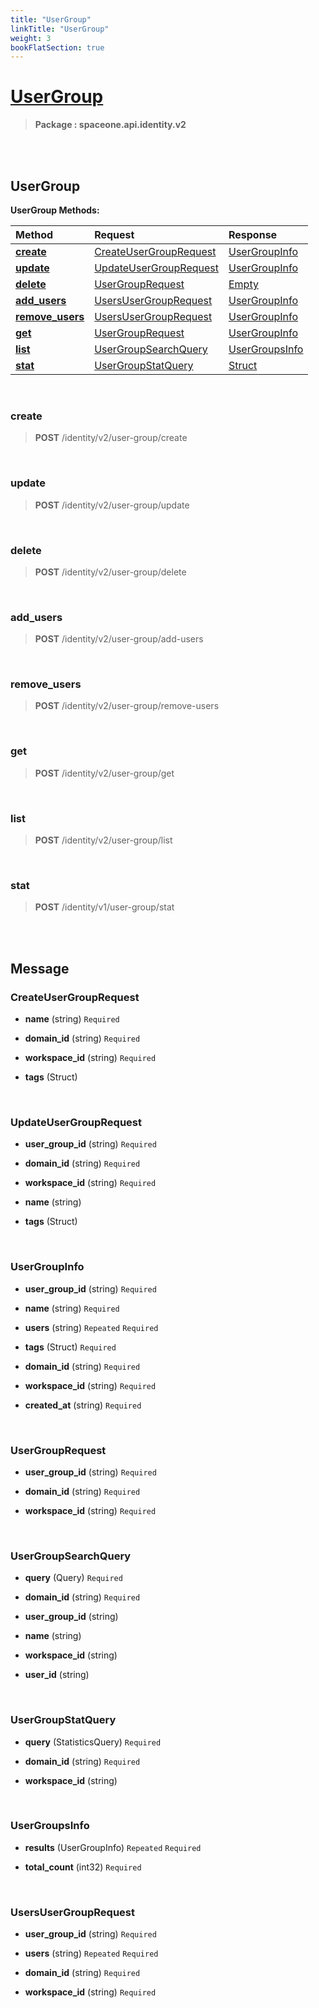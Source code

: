 ```yaml
---
title: "UserGroup"
linkTitle: "UserGroup"
weight: 3
bookFlatSection: true
---
```

# [UserGroup](#UserGroup)



>  **Package : spaceone.api.identity.v2**

<br>
<br>

## UserGroup





**UserGroup Methods:**


| Method | Request | Response |
| :----- | :-------- | :-------- |
| [**create**](./UserGroup#create) | [CreateUserGroupRequest](UserGroup#createusergrouprequest) | [UserGroupInfo](UserGroup#usergroupinfo) |
| [**update**](./UserGroup#update) | [UpdateUserGroupRequest](UserGroup#updateusergrouprequest) | [UserGroupInfo](UserGroup#usergroupinfo) |
| [**delete**](./UserGroup#delete) | [UserGroupRequest](UserGroup#usergrouprequest) | [Empty](UserGroup#empty) |
| [**add_users**](./UserGroup#add_users) | [UsersUserGroupRequest](UserGroup#usersusergrouprequest) | [UserGroupInfo](UserGroup#usergroupinfo) |
| [**remove_users**](./UserGroup#remove_users) | [UsersUserGroupRequest](UserGroup#usersusergrouprequest) | [UserGroupInfo](UserGroup#usergroupinfo) |
| [**get**](./UserGroup#get) | [UserGroupRequest](UserGroup#usergrouprequest) | [UserGroupInfo](UserGroup#usergroupinfo) |
| [**list**](./UserGroup#list) | [UserGroupSearchQuery](UserGroup#usergroupsearchquery) | [UserGroupsInfo](UserGroup#usergroupsinfo) |
| [**stat**](./UserGroup#stat) | [UserGroupStatQuery](UserGroup#usergroupstatquery) | [Struct](UserGroup#struct) |



    
<br>

### create





> **POST** /identity/v2/user-group/create
>






    
<br>

### update





> **POST** /identity/v2/user-group/update
>






    
<br>

### delete





> **POST** /identity/v2/user-group/delete
>






    
<br>

### add_users





> **POST** /identity/v2/user-group/add-users
>






    
<br>

### remove_users





> **POST** /identity/v2/user-group/remove-users
>






    
<br>

### get





> **POST** /identity/v2/user-group/get
>






    
<br>

### list





> **POST** /identity/v2/user-group/list
>






    
<br>

### stat





> **POST** /identity/v1/user-group/stat
>






    


<br>
<br>

## Message



### CreateUserGroupRequest
* **name** (string)   `Required` 

    
* **domain_id** (string)   `Required` 

    
* **workspace_id** (string)   `Required` 

    
* **tags** (Struct)  

    <br>

### UpdateUserGroupRequest
* **user_group_id** (string)   `Required` 

    
* **domain_id** (string)   `Required` 

    
* **workspace_id** (string)   `Required` 

    
* **name** (string)  

    
* **tags** (Struct)  

    <br>

### UserGroupInfo
* **user_group_id** (string)   `Required` 

    
* **name** (string)   `Required` 

    
* **users** (string)  `Repeated`    `Required` 

    
* **tags** (Struct)   `Required` 

    
* **domain_id** (string)   `Required` 

    
* **workspace_id** (string)   `Required` 

    
* **created_at** (string)   `Required` 

    <br>

### UserGroupRequest
* **user_group_id** (string)   `Required` 

    
* **domain_id** (string)   `Required` 

    
* **workspace_id** (string)   `Required` 

    <br>

### UserGroupSearchQuery
* **query** (Query)   `Required` 

    
* **domain_id** (string)   `Required` 

    
* **user_group_id** (string)  

    
* **name** (string)  

    
* **workspace_id** (string)  

    
* **user_id** (string)  

    <br>

### UserGroupStatQuery
* **query** (StatisticsQuery)   `Required` 

    
* **domain_id** (string)   `Required` 

    
* **workspace_id** (string)  

    <br>

### UserGroupsInfo
* **results** (UserGroupInfo)  `Repeated`    `Required` 

    
* **total_count** (int32)   `Required` 

    <br>

### UsersUserGroupRequest
* **user_group_id** (string)   `Required` 

    
* **users** (string)  `Repeated`    `Required` 

    
* **domain_id** (string)   `Required` 

    
* **workspace_id** (string)   `Required` 

    <br>
